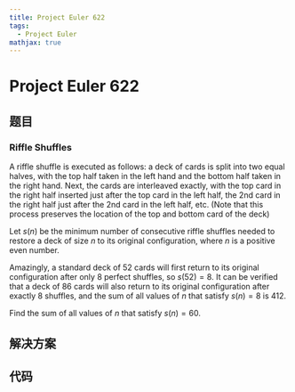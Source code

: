 ```yaml
---
title: Project Euler 622
tags:
  - Project Euler
mathjax: true
---
```

<escape><!-- more --></escape>
    
# Project Euler 622
## 题目
### Riffle Shuffles



A riffle shuffle is executed as follows: a deck of cards is split into two equal halves, with the top half taken in the left hand and the bottom half taken in the right hand. Next, the cards are interleaved exactly, with the top card in the right half inserted just after the top card in the left half, the $2\text{nd}$ card in the right half just after the $2\text{nd}$ card in the left half, etc. (Note that this process preserves the location of the top and bottom card of the deck)


Let $s(n)$ be the minimum number of consecutive riffle shuffles needed to restore a deck of size $n$ to its original configuration, where $n$ is a positive even number.

Amazingly, a standard deck of $52$ cards will first return to its original configuration after only $8$ perfect shuffles, so $s(52) = 8$. It can be verified that a deck of $86$ cards will also return to its original configuration after exactly $8$ shuffles, and the sum of all values of $n$ that satisfy $s(n) = 8$ is $412$.


Find the sum of all values of $n$ that satisfy $s(n) = 60$.


## 解决方案


## 代码


